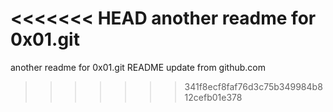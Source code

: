 <<<<<<< HEAD
another readme for 0x01.git
=======
another readme for 0x01.git
README update from github.com
>>>>>>> 341f8ecf8faf76d3c75b349984b812cefb01e378
